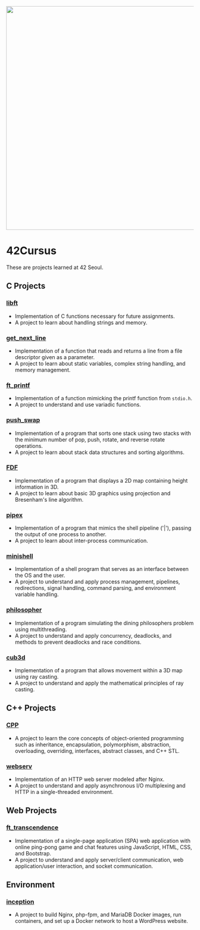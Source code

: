 <img style="width: 600px;" src="https://github.com/Clearsu/42cursus/assets/67998022/9e5ecbf0-bf59-4787-9c28-f66bd7a141ba">

# 42Cursus

These are projects learned at 42 Seoul.

## C Projects

### [libft](https://github.com/Clearsu/42_libft)
- Implementation of C functions necessary for future assignments.
- A project to learn about handling strings and memory.

### [get_next_line](https://github.com/Clearsu/42_get_next_line)
- Implementation of a function that reads and returns a line from a file descriptor given as a parameter.
- A project to learn about static variables, complex string handling, and memory management.

### [ft_printf](https://github.com/Clearsu/42_ft_printf)
- Implementation of a function mimicking the printf function from `stdio.h`.
- A project to understand and use variadic functions.

### [push_swap](https://github.com/Clearsu/42_push_swap)
- Implementation of a program that sorts one stack using two stacks with the minimum number of pop, push, rotate, and reverse rotate operations.
- A project to learn about stack data structures and sorting algorithms.

### [FDF](https://github.com/Clearsu/42_FDF)
- Implementation of a program that displays a 2D map containing height information in 3D.
- A project to learn about basic 3D graphics using projection and Bresenham's line algorithm.

### [pipex](https://github.com/Clearsu/42_pipex)
- Implementation of a program that mimics the shell pipeline ('|'), passing the output of one process to another.
- A project to learn about inter-process communication.

### [minishell](https://github.com/Clearsu/42_minishell)
- Implementation of a shell program that serves as an interface between the OS and the user.
- A project to understand and apply process management, pipelines, redirections, signal handling, command parsing, and environment variable handling.

### [philosopher](https://github.com/Clearsu/42_philosophers)
- Implementation of a program simulating the dining philosophers problem using multithreading.
- A project to understand and apply concurrency, deadlocks, and methods to prevent deadlocks and race conditions.

### [cub3d](https://github.com/Clearsu/42_Cub3D)
- Implementation of a program that allows movement within a 3D map using ray casting.
- A project to understand and apply the mathematical principles of ray casting.

## C++ Projects

### [CPP](https://github.com/Clearsu/CPPmodule)
- A project to learn the core concepts of object-oriented programming such as inheritance, encapsulation, polymorphism, abstraction, overloading, overriding, interfaces, abstract classes, and C++ STL.

### [webserv](https://github.com/Clearsu/webserv)
- Implementation of an HTTP web server modeled after Nginx.
- A project to understand and apply asynchronous I/O multiplexing and HTTP in a single-threaded environment.

## Web Projects

### [ft_transcendence](https://github.com/Clearsu/ft_transcendence)
- Implementation of a single-page application (SPA) web application with online ping-pong game and chat features using JavaScript, HTML, CSS, and Bootstrap.
- A project to understand and apply server/client communication, web application/user interaction, and socket communication.

## Environment

### [inception](https://github.com/Clearsu/42_inception)
- A project to build Nginx, php-fpm, and MariaDB Docker images, run containers, and set up a Docker network to host a WordPress website.
